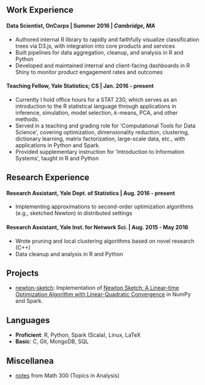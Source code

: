 ## Work Experience
#### **Data Scientist, OnCorps** | Summer 2016 | *Cambridge, MA*

* Authored internal R library to rapidly and faithfully visualize
  classification trees via D3.js, with integration into core products and
  services 
* Built pipelines for data aggregation, cleanup, and analysis in R and
  Python 
* Developed and maintained internal and client-facing dashboards in R Shiny
  to monitor product engagement rates and outcomes 

#### **Teaching Fellow, Yale Statistics; CS** | Jan. 2016 - present
* Currently I hold office hours for a STAT 230, which serves as an introduction
  to the R statistical language through applications in inference, simulation,
  model selection, $k$-means, PCA, and other methods.
* Served in a teaching and grading role for 'Computational Tools for Data
  Science', covering optimization, dimensionality reduction, clustering,
  dictionary learning, matrix factorization, large-scale data, etc., with
  applications in Python and Spark.
* Provided supplementary instruction for 'Introduction to Information Systems',
  taught in R and Python 

## Research Experience
#### **Research Assistant, Yale Dept. of Statistics** | Aug. 2016 - present
* Implementing approximations to second-order optimization algorithms (e.g.,
  sketched Newton) in distributed settings 

#### **Research Assistant, Yale Inst. for Network Sci.** | Aug. 2015 - May 2016
* Wrote pruning and local clustering algorithms based on novel research (C++)
* Data cleanup and analysis in R and Python 

## Projects
* [newton-sketch](https://github.com/huisaddison/newton-sketch): Implementation of [Newton Sketch: A Linear-time Optimization Algorithm with Linear-Quadratic Convergence](https://arxiv.org/abs/1505.02250) in NumPy and Spark.

## Languages
* **Proficient**: R, Python, Spark (Scala), Linux, LaTeX
* **Basic**: C, Git, MongoDB, SQL

## Miscellanea
* [notes](classnotes/math300.html) from Math 300 (Topics in Analysis)
